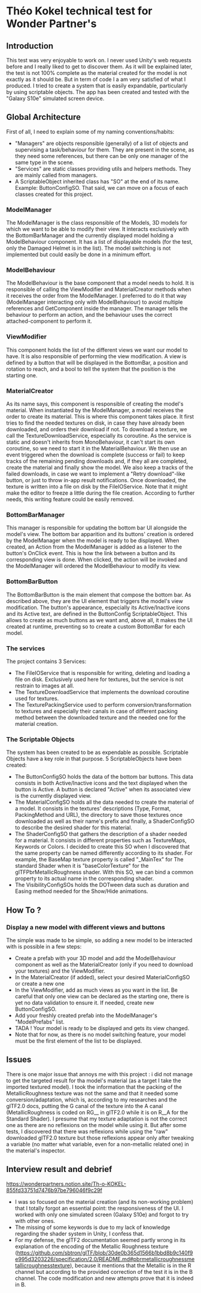 # Théo Kokel technical test for Wonder Partner's

## Introduction
This test was very enjoyable to work on. I never used Unity's web requests before and I really liked to get to discover them. As it will be explained later, the test is not 100% complete as the material created for the model is not exactly as it should be. But in term of code I a am very satisfied of what I produced. I tried to create a system that is easily expandable, particularly by using scriptable objects. 
The app has been created and tested with the "Galaxy S10e" simulated screen device.

## Global Architecture
First of all, I need to explain some of my naming conventions/habits:
- "Managers" are objects responsible (generally) of a list of objects and supervising a task/behaviour for them.  They are present in the scene, as they need some references, but there can be only one manager of the same type in the scene.
- "Services" are static classes providing utils and helpers methods. They are mainly called from managers.
- A ScriptableObject inherited class has "SO" at the end of its name. Example: ButtonConfigSO.
That said, we can move on a focus of each classes created for this project.

### ModelManager
The ModelManager is the class responsible of the Models, 3D models for which we want to be able to modify their view. It interacts exclusively with the BottomBarManager and the currently displayed model holding a ModelBehaviour component.
It has a list of displayable models (for the test, only the Damaged Helmet is in the list). The model switching is not implemented but could easily be done in a minimum effort.

### ModelBehaviour
The ModelBehaviour is the base component that a model needs to hold. It is responsible of calling the ViewModifier and MaterialCreator methods when it receives the order from the ModelManager. I preferred to do it that way (ModelManager interacting only with ModelBehaviour) to avoid multiple references and GetComponent inside the manager. The manager tells the behaviour to perform an action, and the behaviour uses the correct attached-component to perform it.

### ViewModifier
This component holds the list of the different views we want our model to have. It is also responsible of performing the view modification. 
A view is defined by a button that will be displayed in the BottomBar, a position and rotation to reach, and a bool to tell the system that the position is the starting one.

### MaterialCreator
As its name says, this component is responsible of creating the model's material. When instantiated by the ModelManager, a model receives the order to create its material. This is where this component takes place. It first tries to find the needed textures on disk, in case they have already been downloaded, and orders their download if not.
To download a texture, we call the TextureDownloadService, especially its coroutine. As the service is static and doesn't inherits from MonoBehaviour, it can't start its own coroutine, so we need to start it in the MaterialBehaviour.
We then use an event triggered when the download is complete (success or fail) to keep tracks of the remaining pending downloads and, if they all are completed, create the material and finally show the model.
We also keep a tracks of the failed downloads, in case we want to implement a "Retry download"-like button, or just to throw in-app result notifications.
Once downloaded, the texture is written into a file on disk by the FileIOService. Note that it might make the editor to freeze a little during the file creation. According to further needs, this writing feature could be easily removed.

### BottomBarManager
This manager is responsible for updating the bottom bar UI alongside the model's view. The bottom bar apparition and its buttons' creation is ordered by the ModelManager when the model is ready to be displayed. When created, an Action from the ModelManager is added as a listener to the button's OnClick event. This is how the link between a button and its corresponding view is done. When clicked, the action will be invoked and the ModelManager will ordered the ModelBehaviour to modify its view.

### BottomBarButton
The BottomBarButton is the main element that compose the bottom bar. As described above, they are the UI element that triggers the model's view modification. The button's appearance, especially its Active/Inactive icons and its Active text, are defined in the ButtonConfig ScriptableObject. This allows to create as much buttons as we want and, above all, it makes the UI created at runtime, preventing so to create a custom BottomBar for each model.

### The services
The project contains 3 Services:
- The FileIOService that is responsible for writing, deleting and loading a file on disk. Exclusively used here for textures, but the service is not restrain to images at all.
- The TextureDownloadService that implements the download coroutine used for textures.
- The TexturePackingService used to perform conversion/transformation to textures and especially their canals in case of different packing method between the downloaded texture and the needed one for the material creation.

### The Scriptable Objects
The system has been created to be as expendable as possible. Scriptable Objects have a key role in that purpose. 5 ScriptableObjects have been created:
- The ButtonConfigSO holds the data of the bottom bar buttons. This data consists in both Active/Inactive icons and the text displayed when the button is Active. A button is declared "Active" when its associated view is the currently displayed view.
- The MaterialConfigSO holds all the data needed to create the material of a model. It consists in the textures' descriptions (Type, Format, PackingMethod and URL), the directory to save those textures once downloaded as well as their name's prefix and finally, a ShaderConfigSO to describe the desired shader for this material.
- The ShaderConfigSO that gathers the description of a shader needed for a material. It consists in different properties such as TextureMaps, Keywords or Colors. I decided to create this SO when I discovered that the same property can be named differently according to its shader. For example, the BaseMap texture property is called "_MainTex" for The standard Shader when it is "baseColorTexture" for the glTFPbrMetallicRoughness shader. With this SO, we can bind a common property to its actual name in the corresponding shader.
- The VisibilityConfigSOs holds the DOTween data such as duration and Easing method needed for the Show/Hide animations.

## How To ?
### Display a new model with different views and buttons
The simple was made to be simple, so adding a new model to be interacted with is possible in a few steps:
- Create a prefab with your 3D model and add the ModelBehaviour component as well as the MaterialCreator (only if you need to download your textures) and the ViewModifier.
- In the MaterialCreator (if added), select your desired MaterialConfigSO or create a new one
- In the ViewModifier, add as much views as you want in the list. Be careful that only one view can be declared as the starting one, there is yet no data validation to ensure it. If needed, create new ButtonConfigSO.
- Add your freshly created prefab into the ModelManager's "ModelPrefabs" list.
- TADA ! Your model is ready to be displayed and gets its view changed.
- Note that for now, as there is no model switching feature, your model must be the first element of the list to be displayed.

## Issues
There is one major issue that annoys me with this project : i did not manage to get the targeted result for tha model's material (as a target I take the imported textured model).
I took the information that the packing of the MetallicRoughness texture was not the same and that it needed some conversion/adaptation, which is, according to my researches and the glTF2.0 docs, putting the G canal of the texture into the A canal (MetallicRoughness is coded on RG__ in glTF2.0 while it is on R__A for the Standard Shader).
I presume that my texture adaptation is not the correct one as there are no reflexions on the model while using it. But after some tests, I discovered that there was reflexions while using the "raw" downloaded glTF2.0 texture but those reflexions appear only after tweaking a variable (no matter what variable, even for a non-metallic related one) in the material's inspector.

## Interview result and debrief
https://wonderpartners.notion.site/Th-o-KOKEL-855fd33751d7476b97be796046f9c29f
- I was so focused on the material creation (and its non-working problem) that I totally forgot an essential point: the responsiveness of the UI. I worked with only one simulated screen (Galaxy S10e) and forgot to try with other ones.
- The missing of some keywords is due to my lack of knowledge regarding the shader system in Unity, I confess that.
- For my defense, the glTF2 documentation seemed partly wrong in its explanation of the encoding of the Metallic Roughness texture (https://github.com/sbtron/glTF/blob/30de0b365d1566b1bbd8b9c140f9e995d3203226/specification/2.0/README.md#pbrmetallicroughnessmetallicroughnesstexture), because it mentions that the Metallic is in the R channel but according to the provided correction of the test it is in the B channel. The code modification and new attempts prove that it is indeed in B.